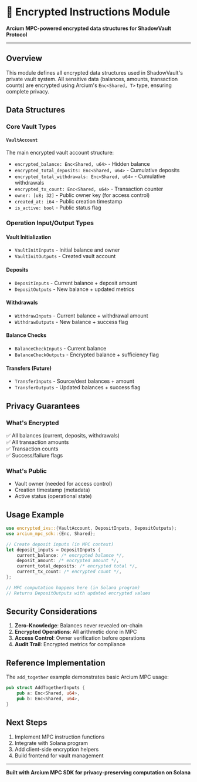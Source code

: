 # 🔐 Encrypted Instructions Module

**Arcium MPC-powered encrypted data structures for ShadowVault Protocol**

---

## Overview

This module defines all encrypted data structures used in ShadowVault's private vault system. All sensitive data (balances, amounts, transaction counts) are encrypted using Arcium's `Enc<Shared, T>` type, ensuring complete privacy.

## Data Structures

### Core Vault Types

#### `VaultAccount`
The main encrypted vault account structure:
- `encrypted_balance: Enc<Shared, u64>` - Hidden balance
- `encrypted_total_deposits: Enc<Shared, u64>` - Cumulative deposits
- `encrypted_total_withdrawals: Enc<Shared, u64>` - Cumulative withdrawals
- `encrypted_tx_count: Enc<Shared, u64>` - Transaction counter
- `owner: [u8; 32]` - Public owner key (for access control)
- `created_at: i64` - Public creation timestamp
- `is_active: bool` - Public status flag

### Operation Input/Output Types

#### Vault Initialization
- `VaultInitInputs` - Initial balance and owner
- `VaultInitOutputs` - Created vault account

#### Deposits
- `DepositInputs` - Current balance + deposit amount
- `DepositOutputs` - New balance + updated metrics

#### Withdrawals
- `WithdrawInputs` - Current balance + withdrawal amount
- `WithdrawOutputs` - New balance + success flag

#### Balance Checks
- `BalanceCheckInputs` - Current balance
- `BalanceCheckOutputs` - Encrypted balance + sufficiency flag

#### Transfers (Future)
- `TransferInputs` - Source/dest balances + amount
- `TransferOutputs` - Updated balances + success flag

## Privacy Guarantees

### What's Encrypted
✅ All balances (current, deposits, withdrawals)  
✅ All transaction amounts  
✅ Transaction counts  
✅ Success/failure flags  

### What's Public
- Vault owner (needed for access control)
- Creation timestamp (metadata)
- Active status (operational state)

## Usage Example

```rust
use encrypted_ixs::{VaultAccount, DepositInputs, DepositOutputs};
use arcium_mpc_sdk::{Enc, Shared};

// Create deposit inputs (in MPC context)
let deposit_inputs = DepositInputs {
    current_balance: /* encrypted balance */,
    deposit_amount: /* encrypted amount */,
    current_total_deposits: /* encrypted total */,
    current_tx_count: /* encrypted count */,
};

// MPC computation happens here (in Solana program)
// Returns DepositOutputs with updated encrypted values
```

## Security Considerations

1. **Zero-Knowledge**: Balances never revealed on-chain
2. **Encrypted Operations**: All arithmetic done in MPC
3. **Access Control**: Owner verification before operations
4. **Audit Trail**: Encrypted metrics for compliance

## Reference Implementation

The `add_together` example demonstrates basic Arcium MPC usage:
```rust
pub struct AddTogetherInputs {
    pub a: Enc<Shared, u64>,
    pub b: Enc<Shared, u64>,
}
```

## Next Steps

1. Implement MPC instruction functions
2. Integrate with Solana program
3. Add client-side encryption helpers
4. Build frontend for vault management

---

**Built with Arcium MPC SDK for privacy-preserving computation on Solana**
